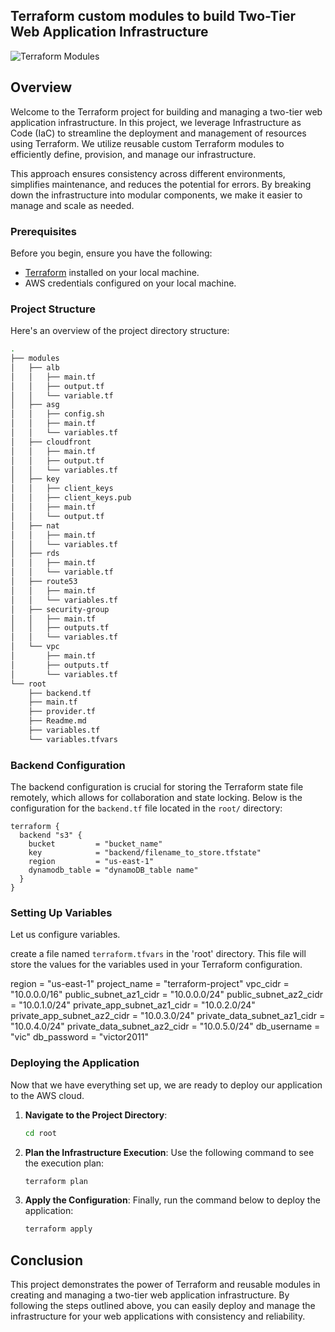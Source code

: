 ## Terraform custom modules to build Two-Tier Web Application Infrastructure

![Terraform Modules](./Terraform%20modules.gif)

## Overview

Welcome to the Terraform project for building and managing a two-tier web application infrastructure. In this project, we leverage Infrastructure as Code (IaC) to streamline the deployment and management of resources using Terraform. We utilize reusable custom Terraform modules to efficiently define, provision, and manage our infrastructure.

This approach ensures consistency across different environments, simplifies maintenance, and reduces the potential for errors. By breaking down the infrastructure into modular components, we make it easier to manage and scale as needed.

### Prerequisites

Before you begin, ensure you have the following:

- [Terraform](https://www.terraform.io/downloads.html) installed on your local machine.
- AWS credentials configured on your local machine.

### Project Structure

Here's an overview of the project directory structure:
```bash
.
├── modules
│   ├── alb
│   │   ├── main.tf
│   │   ├── output.tf
│   │   └── variable.tf
│   ├── asg
│   │   ├── config.sh
│   │   ├── main.tf
│   │   └── variables.tf
│   ├── cloudfront
│   │   ├── main.tf
│   │   ├── output.tf
│   │   └── variables.tf
│   ├── key
│   │   ├── client_keys
│   │   ├── client_keys.pub
│   │   ├── main.tf
│   │   └── output.tf
│   ├── nat
│   │   ├── main.tf
│   │   └── variables.tf
│   ├── rds
│   │   ├── main.tf
│   │   └── variable.tf
│   ├── route53
│   │   ├── main.tf
│   │   └── variables.tf
│   ├── security-group
│   │   ├── main.tf
│   │   ├── outputs.tf
│   │   └── variables.tf
│   └── vpc
│       ├── main.tf
│       ├── outputs.tf
│       └── variables.tf
└── root
    ├── backend.tf
    ├── main.tf
    ├── provider.tf
    ├── Readme.md
    ├── variables.tf
    └── variables.tfvars


```

### Backend Configuration

The backend configuration is crucial for storing the Terraform state file remotely, which allows for collaboration and state locking. Below is the configuration for the `backend.tf` file located in the `root/` directory:

```hcl
terraform {
  backend "s3" {
    bucket         = "bucket_name"
    key            = "backend/filename_to_store.tfstate"
    region         = "us-east-1"
    dynamodb_table = "dynamoDB_table name"
  }
}
```

### Setting Up Variables

Let us configure variables.

create a file named `terraform.tfvars` in the 'root' directory. This file will store the values for the variables used in your Terraform configuration.

region = "us-east-1"
project_name = "terraform-project"
vpc_cidr = "10.0.0.0/16"
public_subnet_az1_cidr = "10.0.0.0/24"
public_subnet_az2_cidr = "10.0.1.0/24"
private_app_subnet_az1_cidr = "10.0.2.0/24"
private_app_subnet_az2_cidr = "10.0.3.0/24"
private_data_subnet_az1_cidr = "10.0.4.0/24"
private_data_subnet_az2_cidr = "10.0.5.0/24"
db_username = "vic"
db_password = "victor2011"

### Deploying the Application

Now that we have everything set up, we are ready to deploy our application to the AWS cloud.

1. **Navigate to the Project Directory**:
   ```bash
   cd root
   ```

2. **Plan the Infrastructure Execution**:
   Use the following command to see the execution plan:
   ```bash
   terraform plan
   ```

3. **Apply the Configuration**:
   Finally, run the command below to deploy the application:
   ```bash
   terraform apply
   ```

## Conclusion

This project demonstrates the power of Terraform and reusable modules in creating and managing a two-tier web application infrastructure. By following the steps outlined above, you can easily deploy and manage the infrastructure for your web applications with consistency and reliability.
```


